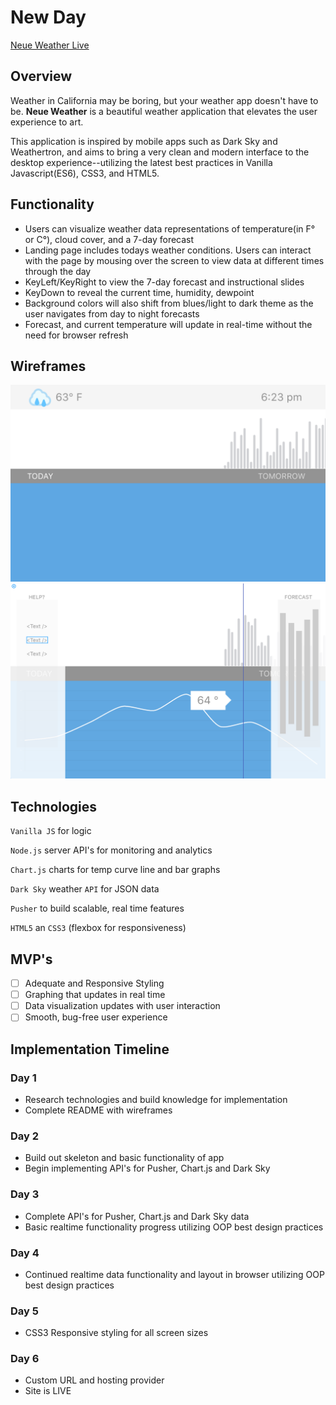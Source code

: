 # New Day 

[Neue Weather Live](https://neueweather.com/)

## Overview

Weather in California may be boring, but your weather app doesn't have to be. **Neue Weather** is a beautiful weather application that elevates the user experience to art. 

This application is inspired by mobile apps such as Dark Sky and Weathertron, and aims to bring a very clean and modern interface to the desktop experience--utilizing the latest best practices in Vanilla Javascript(ES6), CSS3, and HTML5.

## Functionality

* Users can visualize weather data representations of temperature(in F° or C°), cloud cover, and a 7-day forecast
* Landing page includes todays weather conditions. Users can interact with the page by mousing over the screen to view data at different times through the day
* KeyLeft/KeyRight to view the 7-day forecast and instructional slides
* KeyDown to reveal the current time, humidity, dewpoint
* Background colors will also shift from blues/light to dark theme as the user navigates from day to night forecasts
* Forecast, and current temperature will update in real-time without the need for browser refresh

## Wireframes
![](new_day2.png)
![](new_day.png)

## Technologies
`Vanilla JS` for logic

`Node.js` server API's for monitoring and analytics

`Chart.js` charts for temp curve line and bar graphs

`Dark Sky` weather `API` for JSON data

`Pusher` to build scalable, real time features

`HTML5` an `CSS3` (flexbox for responsiveness)

## MVP's 

- [ ] Adequate and Responsive Styling
- [ ] Graphing that updates in real time
- [ ] Data visualization updates with user interaction
- [ ] Smooth, bug-free user experience

## Implementation Timeline

### Day 1
* Research technologies and build knowledge for implementation
* Complete README with wireframes

### Day 2
* Build out skeleton and basic functionality of app
* Begin implementing API's for Pusher, Chart.js and Dark Sky

### Day 3
* Complete API's for Pusher, Chart.js and Dark Sky data
* Basic realtime functionality progress utilizing OOP best design practices

### Day 4 
* Continued realtime data functionality and layout in browser utilizing OOP best design practices

### Day 5
* CSS3 Responsive styling for all screen sizes

### Day 6 
* Custom URL and hosting provider
* Site is LIVE
